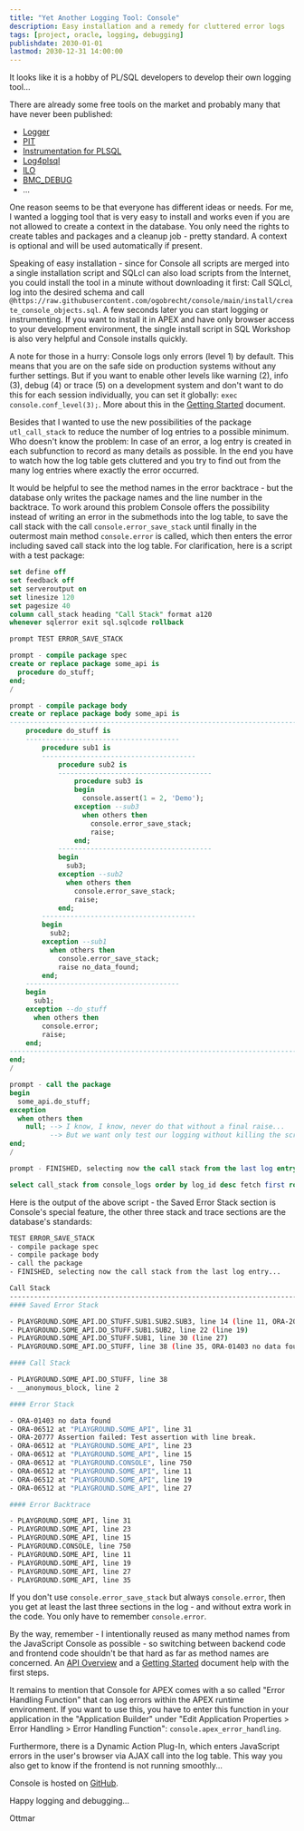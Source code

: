 ```yaml
---
title: "Yet Another Logging Tool: Console"
description: Easy installation and a remedy for cluttered error logs
tags: [project, oracle, logging, debugging]
publishdate: 2030-01-01
lastmod: 2030-12-31 14:00:00
---
```


It looks like it is a hobby of PL/SQL developers to develop their own logging
tool...

There are already some free tools on the market and probably many that have
never been published:

- [Logger](https://github.com/OraOpenSource/Logger)
- [PIT](https://github.com/j-sieben/PIT/)
- [Instrumentation for PLSQL](https://github.com/connormcd/instrumentation)
- [Log4plsql](https://github.com/alangibson/log4plsql)
- [ILO](https://sourceforge.net/projects/ilo/)
- [BMC_DEBUG](https://sites.google.com/site/oraplsqlinst/)
- ...

One reason seems to be that everyone has different ideas or needs. For me, I
wanted a logging tool that is very easy to install and works even if you are not
allowed to create a context in the database. You only need the rights to create
tables and packages and a cleanup job - pretty standard. A context is optional
and will be used automatically if present.

Speaking of easy installation - since for Console all scripts are merged into a
single installation script and SQLcl can also load scripts from the Internet,
you could install the tool in a minute without downloading it first: Call SQLcl,
log into the desired schema and call
`@https://raw.githubusercontent.com/ogobrecht/console/main/install/create_console_objects.sql`.
A few seconds later you can start logging or instrumenting. If you want to
install it in APEX and have only browser access to your development environment,
the single install script in SQL Workshop is also very helpful and Console
installs quickly.

A note for those in a hurry: Console logs only errors (level 1) by default. This
means that you are on the safe side on production systems without any further
settings. But if you want to enable other levels like warning (2), info (3),
debug (4) or trace (5) on a development system and don't want to do this for
each session individually, you can set it globally: `exec
console.conf_level(3);`. More about this in the [Getting
Started](https://github.com/ogobrecht/console/blob/main/docs/getting-started.md)
document.

Besides that I wanted to use the new possibilities of the package
`utl_call_stack` to reduce the number of log entries to a possible minimum. Who
doesn't know the problem: In case of an error, a log entry is created in each
subfunction to record as many details as possible. In the end you have to watch
how the log table gets cluttered and you try to find out from the many log
entries where exactly the error occurred.

It would be helpful to see the method names in the error backtrace - but the
database only writes the package names and the line number in the backtrace. To
work around this problem Console offers the possibility instead of writing an
error in the submethods into the log table, to save the call stack with the call
`console.error_save_stack` until finally in the outermost main method
`console.error` is called, which then enters the error including saved call
stack into the log table. For clarification, here is a script with a test
package:

```sql
set define off
set feedback off
set serveroutput on
set linesize 120
set pagesize 40
column call_stack heading "Call Stack" format a120
whenever sqlerror exit sql.sqlcode rollback

prompt TEST ERROR_SAVE_STACK

prompt - compile package spec
create or replace package some_api is
  procedure do_stuff;
end;
/

prompt - compile package body
create or replace package body some_api is
------------------------------------------------------------------------------
    procedure do_stuff is
    --------------------------------------
        procedure sub1 is
        --------------------------------------
            procedure sub2 is
            --------------------------------------
                procedure sub3 is
                begin
                  console.assert(1 = 2, 'Demo');
                exception --sub3
                  when others then
                    console.error_save_stack;
                    raise;
                end;
            --------------------------------------
            begin
              sub3;
            exception --sub2
              when others then
                console.error_save_stack;
                raise;
            end;
        --------------------------------------
        begin
          sub2;
        exception --sub1
          when others then
            console.error_save_stack;
            raise no_data_found;
        end;
    --------------------------------------
    begin
      sub1;
    exception --do_stuff
      when others then
        console.error;
        raise;
    end;
------------------------------------------------------------------------------
end;
/

prompt - call the package
begin
  some_api.do_stuff;
exception
  when others then
    null; --> I know, I know, never do that without a final raise...
          --> But we want only test our logging without killing the script run...
end;
/

prompt - FINISHED, selecting now the call stack from the last log entry...

select call_stack from console_logs order by log_id desc fetch first row only;
```

Here is the output of the above script - the Saved Error Stack section is
Console's special feature, the other three stack and trace sections are the
database's standards:

```bash
TEST ERROR_SAVE_STACK
- compile package spec
- compile package body
- call the package
- FINISHED, selecting now the call stack from the last log entry...

Call Stack
------------------------------------------------------------------------------------------------------------------------
#### Saved Error Stack

- PLAYGROUND.SOME_API.DO_STUFF.SUB1.SUB2.SUB3, line 14 (line 11, ORA-20777 Assertion failed: Demo)
- PLAYGROUND.SOME_API.DO_STUFF.SUB1.SUB2, line 22 (line 19)
- PLAYGROUND.SOME_API.DO_STUFF.SUB1, line 30 (line 27)
- PLAYGROUND.SOME_API.DO_STUFF, line 38 (line 35, ORA-01403 no data found)

#### Call Stack

- PLAYGROUND.SOME_API.DO_STUFF, line 38
- __anonymous_block, line 2

#### Error Stack

- ORA-01403 no data found
- ORA-06512 at "PLAYGROUND.SOME_API", line 31
- ORA-20777 Assertion failed: Test assertion with line break.
- ORA-06512 at "PLAYGROUND.SOME_API", line 23
- ORA-06512 at "PLAYGROUND.SOME_API", line 15
- ORA-06512 at "PLAYGROUND.CONSOLE", line 750
- ORA-06512 at "PLAYGROUND.SOME_API", line 11
- ORA-06512 at "PLAYGROUND.SOME_API", line 19
- ORA-06512 at "PLAYGROUND.SOME_API", line 27

#### Error Backtrace

- PLAYGROUND.SOME_API, line 31
- PLAYGROUND.SOME_API, line 23
- PLAYGROUND.SOME_API, line 15
- PLAYGROUND.CONSOLE, line 750
- PLAYGROUND.SOME_API, line 11
- PLAYGROUND.SOME_API, line 19
- PLAYGROUND.SOME_API, line 27
- PLAYGROUND.SOME_API, line 35
```

If you don't use `console.error_save_stack` but always `console.error`, then you
get at least the last three sections in the log - and without extra work in the
code. You only have to remember `console.error`.

By the way, remember - I intentionally reused as many method names from the
JavaScript Console as possible - so switching between backend code and frontend
code shouldn't be that hard as far as method names are concerned. An [API
Overview](https://github.com/ogobrecht/console/blob/main/docs/api-overview.md)
and a [Getting
Started](https://github.com/ogobrecht/console/blob/main/docs/getting-started.md)
document help with the first steps.

It remains to mention that Console for APEX comes with a so called "Error
Handling Function" that can log errors within the APEX runtime environment. If
you want to use this, you have to enter this function in your application in the
"Application Builder" under "Edit Application Properties > Error Handling >
Error Handling Function": `console.apex_error_handling`.

Furthermore, there is a Dynamic Action Plug-In, which enters JavaScript errors
in the user's browser via AJAX call into the log table. This way you also get to
know if the frontend is not running smoothly...

Console is hosted on [GitHub](https://github.com/ogobrecht/console).

Happy logging and debugging...

Ottmar
